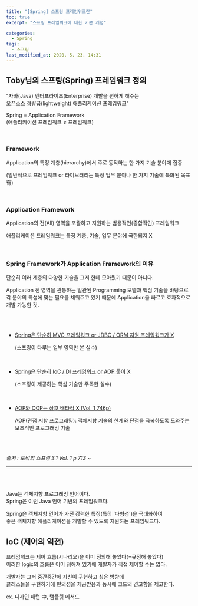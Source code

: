 ```yaml
---
title: "[Spring] 스프링 프레임워크란"
toc: true
excerpt: "스프링 프레임워크에 대한 기본 개념"

categories: 
  - Spring
tags: 
  - 스프링
last_modified_at: 2020. 5. 23. 14:31 
---
```


## Toby님의 스프링(Spring) 프레임워크 정의

"자바(Java) 엔터프라이즈(Enterprise) 개발을 편하게 해주는  
오픈소스 경량급(lightweight) 애플리케이션 프레임워크"

Spring  =  Application Framework  
(애플리케이션 프레임워크 ≠ 프레임워크)

<br/>

### Framework

Application의 특정 계층(hierarchy)에서 주로 동작하는 한 가지 기술 분야에 집중  

(일반적으로 프레임워크 or 라이브러리는 특정 업무 분야나 한 가지 기술에 특화된 목표 有)

<br/>

### Application Framework  

Application의 전(All) 영역을 포괄하고 지원하는  범용적인(종합적인) 프레임워크

애플리케이션 프레임워크는 특정 계층, 기술, 업무 분야에 국한되지 X

<br/>

### Spring Framework가 Application Framework인 이유 

단순히 여러 계층의 다양한 기술을 그저 한데 모아뒀기 때문이 아니다.

Application 전 영역을 관통하는 일관된 Programming 모델과 핵심 기술을 바탕으로  
각 분야의 특성에 맞는 필요를 채워주고 있기 때문에 Application을 빠르고 효과적으로 개발 가능한 것.

<br/>
<br/>

- <U>Spring은 단순히 MVC 프레임워크 or JDBC / ORM 지원 프레임워크가 X</U>

  (스프링이 다루는 일부 영역만 본 실수)

<br/>

- <U>Spring은 단순히 IoC / DI 프레임워크 or AOP 툴이 X</U>  

  (스프링이 제공하는 핵심 기술만 주목한 실수)

<br/>

- <U>AOP와 OOP는 상호 배타적 X (Vol. 1 746p)</U>

  AOP(관점 지향 프로그래밍): 객체지향 기술의 한계와 단점을 극복하도록 도와주는 보조적인 프로그래밍 기술

<br/>
<br/>

  *출처 : 토비의 스프링 3.1 Vol. 1 p.713 ~*

----------------------------------------------------------------------------------------------------

<br/>
<br/>

Java는 객체지향 프로그래밍 언어이다.  
Spring은 이런 Java 언어 기반의 프레임워크다. 

Spring은 객체지향 언어가 가진 강력한 특징(특히 '다형성')을 극대화하여  
좋은 객체지향 애플리케이션을 개발할 수 있도록 지원하는 프레임워크다.


## IoC (제어의 역전)

프레임워크는 제어 흐름(시나리오)을 이미 정의해 놓았다(=규정해 놓았다)  
이러한 logic의 흐름은 이미 정해져 있기에 개발자가 직접 제어할 수는 없다.

개발자는 그저 중간중간에 자신이 구현하고 싶은 방향에  
클래스들을 구현하기에 편의성을 제공받음과 동시에 코드의 견고함을 제고한다.  

ex. 디자인 패턴 中, 탬플릿 메서드



